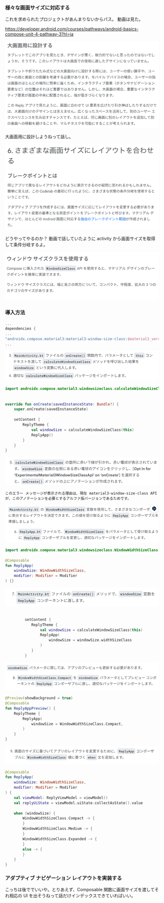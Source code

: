 ### 様々な画面サイズに対応する

これを求められたプロジェクトがあんまりないからパス。
動画は見た。

https://developer.android.com/courses/pathways/android-basics-compose-unit-4-pathway-3?hl=ja

![img.png](img.png)

大画面用に設計しようねって話し。

![img_1.png](img_1.png)

どうやってやるのか？
動画で話していたように activity から画面サイズを取得して条件分岐するよ。

![img_2.png](img_2.png)

### 導入方法

```kotlin
...
dependencies {
...
"androidx.compose.material3:material3-window-size-class:$material3_version"
...
```

![img_3.png](img_3.png)

```kotlin
import androidx.compose.material3.windowsizeclass.calculateWindowSizeClass
        

override fun onCreate(savedInstanceState: Bundle?) {
    super.onCreate(savedInstanceState)

    setContent {
        ReplyTheme {
            val windowSize = calculateWindowSizeClass(this)
            ReplyApp()
        }
    }
}
```

![img_4.png](img_4.png)

```text
このエラー メッセージが表示される理由は、現在 material3-window-size-class API が、このアノテーションを必要とするアルファ版バージョンであるためです。
```

![img_5.png](img_5.png)

```kotlin
import androidx.compose.material3.windowsizeclass.WindowWidthSizeClass

@Composable
fun ReplyApp(
    windowSize: WindowWidthSizeClass,
    modifier: Modifier = Modifier
) {}
```

![img_6.png](img_6.png)


```kotlin

         setContent {
            ReplyTheme {
                val windowSize = calculateWindowSizeClass(this)
                ReplyApp(
                    windowSize = windowSize.widthSizeClass
                )
            }
         }
```

![img_7.png](img_7.png)

```kotlin
@Preview(showBackground = true)
@Composable
fun ReplyAppPreview() {
    ReplyTheme {
        ReplyApp(
            windowSize = WindowWidthSizeClass.Compact,
        )
    }
}
```

![img_8.png](img_8.png)

```kotlin
@Composable
fun ReplyApp(
    windowSize: WindowWidthSizeClass,
    modifier: Modifier = Modifier
) {
    val viewModel: ReplyViewModel = viewModel()
    val replyUiState = viewModel.uiState.collectAsState().value

    when (windowSize) {
        WindowWidthSizeClass.Compact -> {
        }
        WindowWidthSizeClass.Medium -> {
        }
        WindowWidthSizeClass.Expanded -> {
        }
        else -> {
        }
    }
}
```

### アダプティブ ナビゲーション レイアウトを実装する

こっちは後ででいいや。とりあえず、Composable 関数に画面サイズを渡してそれ相応の UI を出そうねって話だけインデックスできていればいい。
